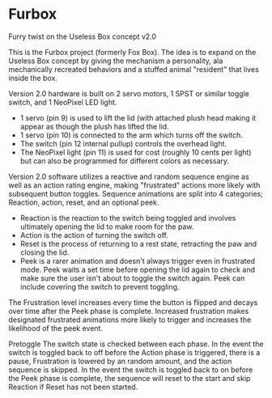 # Furbox
Furry twist on the Useless Box concept
v2.0

This is the Furbox project (formerly Fox Box).  The idea is to expand on the Useless Box concept by giving the mechanism a personality, ala mechanically recreated behaviors and a stuffed animal "resident" that lives inside the box.

Version 2.0 hardware is built on 2 servo motors, 1 SPST or similar toggle switch, and 1 NeoPixel LED light.
- 1 servo (pin 9) is used to lift the lid (with attached plush head making it appear as though the plush has lifted the lid.
- 1 servo (pin 10) is connected to the arm which turns off the switch.
- The switch (pin 12 internal pullup) controls the overhead light.
- The NeoPixel light (pin 11) is used for cost (roughly 10 cents per light) but can also be programmed for different colors as necessary.

Version 2.0 software utilizes a reactive and random sequence engine as well as an action rating engine, making "frustrated" actions more likely with subsequent button toggles.
Sequence animations are split into 4 categories; Reaction, action, reset, and an optional peek.
- Reaction is the reaction to the switch being toggled and involves ultimately opening the lid to make room for the paw.
- Action is the action of turning the switch off.
- Reset is the process of returning to a rest state, retracting the paw and closing the lid.
- Peek is a rarer animation and doesn't always trigger even in frustrated mode.  Peek waits a set time before opening the lid again to check and make sure the user isn't about to toggle the switch again.  Peek can include covering the switch to prevent toggling.

The Frustration level increases every time the button is flipped and decays over time after the Peek phase is complete.  Increased frustration makes designated frustrated animations more likely to trigger and increases the likelihood of the peek event.

Pretoggle
The switch state is checked between each phase.  In the event the switch is toggled back to off before the Action phase is triggered, there is a pause, Frustration is lowered by an random amount, and the action sequence is skipped.  In the event the switch is toggled back to on before the Peek phase is complete, the sequence will reset to the start and skip Reaction if Reset has not been started.
